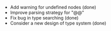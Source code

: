 - Add warning for undefined nodes (done)
- Improve parsing strategy for "@@"
- Fix bug in type searching (done)
- Consider a new design of type system (done)
